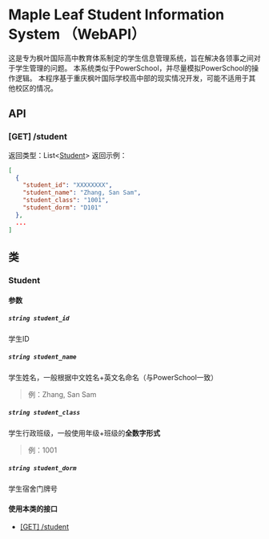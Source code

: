 # Maple Leaf Student Information System （WebAPI）
这是专为枫叶国际高中教育体系制定的学生信息管理系统，旨在解决各领事之间对于学生管理的问题。
本系统类似于PowerSchool，并尽量模拟PowerSchool的操作逻辑。
本程序基于重庆枫叶国际学校高中部的现实情况开发，可能不适用于其他校区的情况。

## API
### [GET] /student
返回类型：List<[Student](#student)>
返回示例：
```json
[
  {
    "student_id": "XXXXXXXX",
    "student_name": "Zhang, San Sam",
    "student_class": "1001",
    "student_dorm": "D101"
  },
  ...
]
```

## 类
### Student
#### 参数
##### `string student_id`
学生ID
##### `string student_name`
学生姓名，一般根据中文姓名+英文名命名（与PowerSchool一致）
> 例：Zhang, San Sam
##### `string student_class`
学生行政班级，一般使用年级+班级的**全数字形式**
> 例：1001
##### `string student_dorm`
学生宿舍门牌号
#### 使用本类的接口
- [[GET] /student](#[get]-student)


